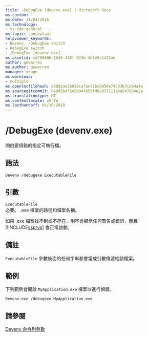 ```yaml
---
title: -DebugExe (devenv.exe) | Microsoft Docs
ms.custom: ''
ms.date: 11/04/2016
ms.technology:
- vs-ide-general
ms.topic: conceptual
helpviewer_keywords:
- Devenv, /DebugExe switch
- DebugExe switch
- /DebugExe [devenv.exe]
ms.assetid: cd700006-1648-418f-924b-4b1e5c1412ab
author: gewarren
ms.author: gewarren
manager: douge
ms.workload:
- multiple
ms.openlocfilehash: e0882ae58919cafae71bcb056e74533b7ce64a4e
ms.sourcegitcommit: 6a9d5bd75e50947659fd6c837111a6a547884e2a
ms.translationtype: HT
ms.contentlocale: zh-TW
ms.lasthandoff: 04/16/2018
---
```

# <a name="debugexe-devenvexe"></a>/DebugExe (devenv.exe)
開啟要偵錯的指定可執行檔。  
  
## <a name="syntax"></a>語法  
  
```  
Devenv /debugexe ExecutableFile  
```  
  
## <a name="arguments"></a>引數  
 `ExecutableFile`  
 必要。 .exe 檔案的路徑和檔案名稱。  
  
 如果 .exe 檔案找不到或不存在，則不會顯示任何警告或錯誤，而且 [!INCLUDE[vsprvs](../../code-quality/includes/vsprvs_md.md)] 會正常啟動。  
  
## <a name="remarks"></a>備註  
 `ExecutableFile` 參數後面的任何字串都會當成引數傳遞給該檔案。  
  
## <a name="example"></a>範例  
 下列範例會開啟 `MyApplication.exe` 檔案以進行偵錯。  
  
```  
Devenv.exe /debugexe MyApplication.exe  
```  
  
## <a name="see-also"></a>請參閱  
 [Devenv 命令列參數](../../ide/reference/devenv-command-line-switches.md)